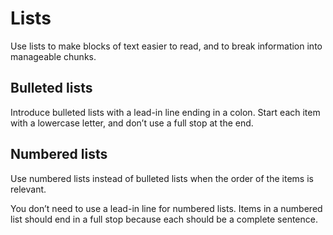 # Lists
Use lists to make blocks of text easier to read, and to break information into manageable chunks.

## Bulleted lists
Introduce bulleted lists with a lead-in line ending in a colon. Start each item with a lowercase letter, and don’t use a full stop at the end.

## Numbered lists
Use numbered lists instead of bulleted lists when the order of the items is relevant.

You don’t need to use a lead-in line for numbered lists. Items in a numbered list should end in a full stop because each should be a complete sentence.
